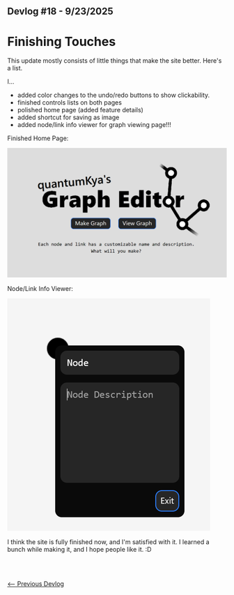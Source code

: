 ## Devlog #18 - 9/23/2025
# Finishing Touches

This update mostly consists of little things that make the site better. Here's a list.

I...
- added color changes to the undo/redo buttons to show clickability.
- finished controls lists on both pages
- polished home page (added feature details)
- added shortcut for saving as image
- added node/link info viewer for graph viewing page!!!

Finished Home Page:

![Home Page](img/devlog_18_homepage.png)

Node/Link Info Viewer:

![Node/Link Viewer](img/devlog_18_nodeviewer.png)

I think the site is fully finished now, and I'm satisfied with it. I learned a bunch while making it, and I hope people like it. :D

<br>
<br>

[<-- Previous Devlog](DEVLOG_17.md)